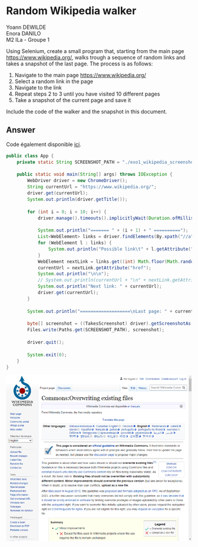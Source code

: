 # Random Wikipedia walker

Yoann DEWILDE\
Enora DANILO\
M2 ILa - Groupe 1

Using Selenium, create a small program that, starting from the main page https://www.wikipedia.org/, walks trough a sequence of random links and takes a snapshot of the last page.
The process is as follows:

 1. Navigate to the main page https://www.wikipedia.org/
 2. Select a random link in the page
 3. Navigate to the link
 4. Repeat steps 2 to 3 until you have visited 10 different pages
 5. Take a snapshot of the current page and save it

Include the code of the walker and the snapshot in this document.

## Answer

Code également disponible [ici](../code/exo-1-wikipedia/src/main/java/fr/istic/ydewilde/App.java).

```java
public class App {
    private static String SCREENSHOT_PATH = "./exo1_wikipedia_screenshot.png";

    public static void main(String[] args) throws IOException {
        WebDriver driver = new ChromeDriver();
        String currentUrl = "https://www.wikipedia.org/";
        driver.get(currentUrl);
        System.out.println(driver.getTitle());

        for (int i = 0; i < 10; i++) {
            driver.manage().timeouts().implicitlyWait(Duration.ofMillis(500));

            System.out.println("======= " + (i + 1) + " ==========");
            List<WebElement> links = driver.findElements(By.xpath("//a"));
            for (WebElement l : links) {
                System.out.println("Possible link\t" + l.getAttribute("href"));
            }
            WebElement nextLink = links.get((int) Math.floor(Math.random() * links.size()));
            currentUrl = nextLink.getAttribute("href");
            System.out.println("\n\n");
            // System.out.println(currentUrl + "\n" + nextLink.getAttribute("href"));
            System.out.println("Next link: " + currentUrl);
            driver.get(currentUrl);
        }

        System.out.println("===================\nLast page: " + currentUrl);

        byte[] screenshot = ((TakesScreenshot) driver).getScreenshotAs(OutputType.BYTES);
        Files.write(Paths.get(SCREENSHOT_PATH), screenshot);

        driver.quit();

        System.exit(0);
    }
}
```

![Page Wikipedia après 10 répétitions](exo1_wikipedia_screenshot.png)